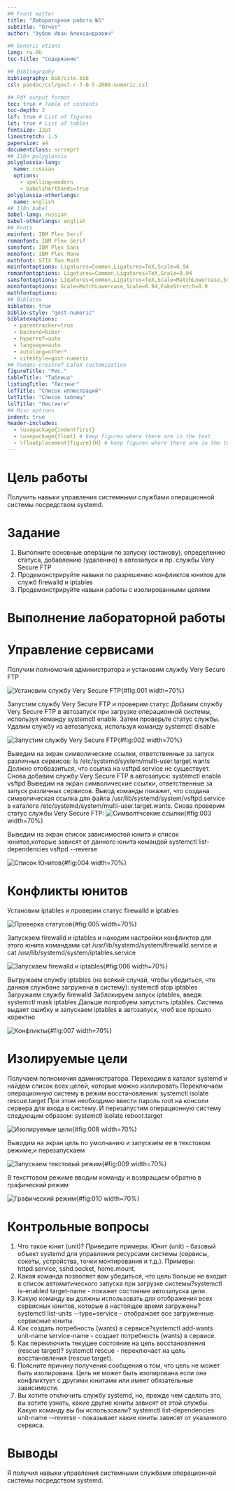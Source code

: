 ```yaml
---
## Front matter
title: "Лабораторная работа №5"
subtitle: "Отчет"
author: "Зубов Иван Александрович"

## Generic otions
lang: ru-RU
toc-title: "Содержание"

## Bibliography
bibliography: bib/cite.bib
csl: pandoc/csl/gost-r-7-0-5-2008-numeric.csl

## Pdf output format
toc: true # Table of contents
toc-depth: 2
lof: true # List of figures
lot: true # List of tables
fontsize: 12pt
linestretch: 1.5
papersize: a4
documentclass: scrreprt
## I18n polyglossia
polyglossia-lang:
  name: russian
  options:
	- spelling=modern
	- babelshorthands=true
polyglossia-otherlangs:
  name: english
## I18n babel
babel-lang: russian
babel-otherlangs: english
## Fonts
mainfont: IBM Plex Serif
romanfont: IBM Plex Serif
sansfont: IBM Plex Sans
monofont: IBM Plex Mono
mathfont: STIX Two Math
mainfontoptions: Ligatures=Common,Ligatures=TeX,Scale=0.94
romanfontoptions: Ligatures=Common,Ligatures=TeX,Scale=0.94
sansfontoptions: Ligatures=Common,Ligatures=TeX,Scale=MatchLowercase,Scale=0.94
monofontoptions: Scale=MatchLowercase,Scale=0.94,FakeStretch=0.9
mathfontoptions:
## Biblatex
biblatex: true
biblio-style: "gost-numeric"
biblatexoptions:
  - parentracker=true
  - backend=biber
  - hyperref=auto
  - language=auto
  - autolang=other*
  - citestyle=gost-numeric
## Pandoc-crossref LaTeX customization
figureTitle: "Рис."
tableTitle: "Таблица"
listingTitle: "Листинг"
lofTitle: "Список иллюстраций"
lotTitle: "Список таблиц"
lolTitle: "Листинги"
## Misc options
indent: true
header-includes:
  - \usepackage{indentfirst}
  - \usepackage{float} # keep figures where there are in the text
  - \floatplacement{figure}{H} # keep figures where there are in the text
---
```


# Цель работы

Получить навыки управления системными службами операционной системы посредством systemd.

# Задание

1. Выполните основные операции по запуску (останову), определению статуса, добавлению (удалению) в автозапуск и пр. службы Very Secure FTP 
2. Продемонстрируйте навыки по разрешению конфликтов юнитов для служб
firewalld и iptables 
3. Продемонстрируйте навыки работы с изолированными целями 

# Выполнение лабораторной работы

# Управление сервисами

Получим полномочия администратора и установим службу Very Secure FTP

![Установим службу Very Secure FTP](image/1.png){#fig:001 width=70%}

Запустим службу Very Secure FTP и проверим статус
Добавим службу Very Secure FTP в автозапуск при загрузке операционной системы, используя команду systemctl enable. Затем проверьте статус службы. Удалим службу из автозапуска, используя команду systemctl disable

![Запустим службу Very Secure FTP](image/2.png){#fig:002 width=70%}

Выведим на экран символические ссылки, ответственные за запуск различных сервисов:
ls /etc/systemd/system/multi-user.target.wants
Должно отобразиться, что ссылка на vsftpd.service не существует.
Снова добавим службу Very Secure FTP в автозапуск:
systemctl enable vsftpd
Выведим на экран символические ссылки, ответственные за запуск различных
сервисов.
Вывод команды покажет, что создана символическая ссылка для
файла /usr/lib/systemd/system/vsftpd.service в каталоге
/etc/systemd/system/multi-user.target.wants.
Снова проверим статус службы Very Secure FTP:
![Символтчсекие ссылки](image/3.png){#fig:003 width=70%}

Выведим на экран список зависимостей юнита и список юнитов,которые зависят от данного юнита командой systemctl list-dependencies vsftpd --reverse

![Список Юнитов](image/4.png){#fig:004 width=70%}

# Конфликты юнитов

Установим iptables и проверим статус firewalld и iptables

![Проверка статусов](image/5.png){#fig:005 width=70%}

Запускаем firewalld и iptables и находим настройки конфликтов для этого юнита командами
cat /usr/lib/systemd/system/firewalld.service и cat /usr/lib/systemd/system/iptables.service

![Запускаем firewalld и iptables](image/6.png){#fig:006 width=70%}

Выгружаем службу iptables (на всякий случай, чтобы убедиться, что данная службане загружена в систему):
systemctl stop iptables
Загружаем службу firewalld
Заблокируем запуск iptables, введя:
systemctl mask iptables
Дальше попробуем запустить iptables. Система выдает ошибку и запускаем iptables в автозапуск, чтоб все прошло коректно

![Конфликты](image/7.png){#fig:007 width=70%}

# Изолируемые цели

Получаем полномочия администратора. Переходим в каталог systemd и найдем список всех целей, которые можно изолировать
Переключаем операционную систему в режим восстановления:
systemctl isolate rescue.target
При этом необходимо ввести пароль root на консоли сервера для входа в систему.
И перезапустим операционную систему следующим образом:
systemctl isolate reboot.target

![Изолируемые цели](image/8.png){#fig:008 width=70%}

Выводим на экран цель по умолчанию и запускаем ее в текстовом режиме,и перезапускаем

![Запускаем текстовый режим](image/9.png){#fig:009 width=70%}

В тексттовом режиме вводим команду и возвращаем обратно в графический режим

![Графический режим](image/10.png){#fig:010 width=70%}

# Контрольные вопросы

1. Что такое юнит (unit)? Приведите примеры. Юнит (unit) - базовый объект systemd для управления ресурсами системы (сервисы, сокеты, устройства, точки монтирования и т.д.). Примеры: httpd.service, sshd.socket, home.mount.
2. Какая команда позволяет вам убедиться, что цель больше не входит в список автоматического запуска при загрузке системы?systemctl is-enabled target-name - покажет состояние автозапуска цели.
3. Какую команду вы должны использовать для отображения всех сервисных юнитов,
которые в настоящее время загружены?systemctl list-units --type=service - отображает все загруженные сервисные юниты.
4. Как создать потребность (wants) в сервисе?systemctl add-wants unit-name service-name - создает потребность (wants) в сервисе.
5. Как переключить текущее состояние на цель восстановления (rescue target)? systemctl rescue - переключает на цель восстановления (rescue target).
6. Поясните причину получения сообщения о том, что цель не может быть изолирована. Цель не может быть изолирована если она конфликтует с другими юнитами или имеет обязательные зависимости.
7. Вы хотите отключить службу systemd, но, прежде чем сделать это, вы хотите узнать,
какие другие юниты зависят от этой службы. Какую команду вы бы использовали? systemctl list-dependencies unit-name --reverse - показывает какие юниты зависят от указанного сервиса.

# Выводы

Я получил навыки управления системными службами операционной системы посредством systemd.

